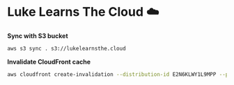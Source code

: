 # Luke Learns The Cloud ☁️

**Sync with S3 bucket**

```bash
aws s3 sync . s3://lukelearnsthe.cloud
```

**Invalidate CloudFront cache**

```bash
aws cloudfront create-invalidation --distribution-id E2N6KLWY1L9MPP --paths "/*"
```
